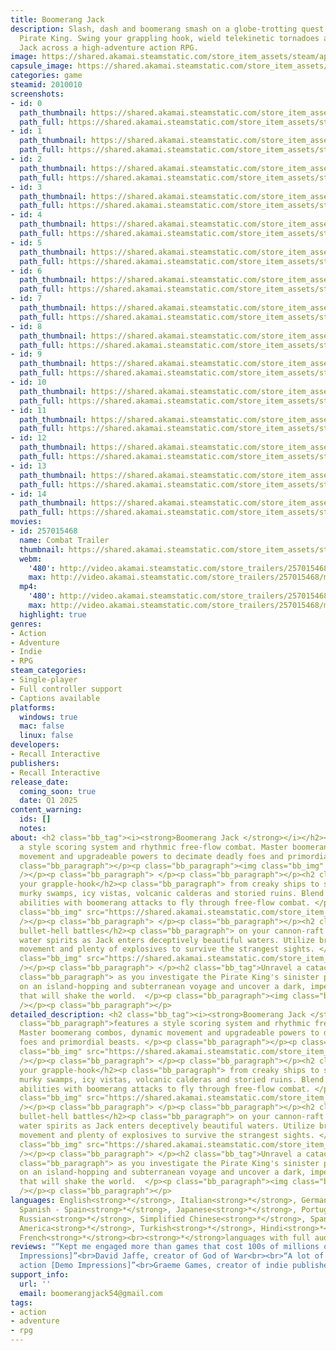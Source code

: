 ```yaml
---
title: Boomerang Jack
description: Slash, dash and boomerang smash on a globe-trotting quest to stop the
  Pirate King. Swing your grappling hook, wield telekinetic tornadoes and upgrade
  Jack across a high-adventure action RPG.
image: https://shared.akamai.steamstatic.com/store_item_assets/steam/apps/2010010/header.jpg?t=1732939535
capsule_image: https://shared.akamai.steamstatic.com/store_item_assets/steam/apps/2010010/d6150c23192f11c9746cd31c608842c83fbf4e19/capsule_231x87.jpg?t=1732939535
categories: game
steamid: 2010010
screenshots:
- id: 0
  path_thumbnail: https://shared.akamai.steamstatic.com/store_item_assets/steam/apps/2010010/ss_c955dd38d94809cbd4f317a9751757c8cdc8f7e6.600x338.jpg?t=1732939535
  path_full: https://shared.akamai.steamstatic.com/store_item_assets/steam/apps/2010010/ss_c955dd38d94809cbd4f317a9751757c8cdc8f7e6.1920x1080.jpg?t=1732939535
- id: 1
  path_thumbnail: https://shared.akamai.steamstatic.com/store_item_assets/steam/apps/2010010/ss_0f3360ada9adf31f02a250fa812b4edc907aebde.600x338.jpg?t=1732939535
  path_full: https://shared.akamai.steamstatic.com/store_item_assets/steam/apps/2010010/ss_0f3360ada9adf31f02a250fa812b4edc907aebde.1920x1080.jpg?t=1732939535
- id: 2
  path_thumbnail: https://shared.akamai.steamstatic.com/store_item_assets/steam/apps/2010010/ss_5b4407db528d90b817da1371068d7190dcd97691.600x338.jpg?t=1732939535
  path_full: https://shared.akamai.steamstatic.com/store_item_assets/steam/apps/2010010/ss_5b4407db528d90b817da1371068d7190dcd97691.1920x1080.jpg?t=1732939535
- id: 3
  path_thumbnail: https://shared.akamai.steamstatic.com/store_item_assets/steam/apps/2010010/ss_8b9d6f92ccec7a21fda11e6aca4390b36c961c36.600x338.jpg?t=1732939535
  path_full: https://shared.akamai.steamstatic.com/store_item_assets/steam/apps/2010010/ss_8b9d6f92ccec7a21fda11e6aca4390b36c961c36.1920x1080.jpg?t=1732939535
- id: 4
  path_thumbnail: https://shared.akamai.steamstatic.com/store_item_assets/steam/apps/2010010/ss_cd82b607c649f13f94b6ed5b5b1b4a79b0dfd1a8.600x338.jpg?t=1732939535
  path_full: https://shared.akamai.steamstatic.com/store_item_assets/steam/apps/2010010/ss_cd82b607c649f13f94b6ed5b5b1b4a79b0dfd1a8.1920x1080.jpg?t=1732939535
- id: 5
  path_thumbnail: https://shared.akamai.steamstatic.com/store_item_assets/steam/apps/2010010/ss_64ba525e8a983b0860605014b392537a8edad009.600x338.jpg?t=1732939535
  path_full: https://shared.akamai.steamstatic.com/store_item_assets/steam/apps/2010010/ss_64ba525e8a983b0860605014b392537a8edad009.1920x1080.jpg?t=1732939535
- id: 6
  path_thumbnail: https://shared.akamai.steamstatic.com/store_item_assets/steam/apps/2010010/ss_42170698338184e93f81b9e567d45ff4b39f9577.600x338.jpg?t=1732939535
  path_full: https://shared.akamai.steamstatic.com/store_item_assets/steam/apps/2010010/ss_42170698338184e93f81b9e567d45ff4b39f9577.1920x1080.jpg?t=1732939535
- id: 7
  path_thumbnail: https://shared.akamai.steamstatic.com/store_item_assets/steam/apps/2010010/ss_b8949540e7899e7a2aa2cd5c97fbcb7b96ffe505.600x338.jpg?t=1732939535
  path_full: https://shared.akamai.steamstatic.com/store_item_assets/steam/apps/2010010/ss_b8949540e7899e7a2aa2cd5c97fbcb7b96ffe505.1920x1080.jpg?t=1732939535
- id: 8
  path_thumbnail: https://shared.akamai.steamstatic.com/store_item_assets/steam/apps/2010010/ss_d8dae6cad51e24ff936727fbceba781eb776ca83.600x338.jpg?t=1732939535
  path_full: https://shared.akamai.steamstatic.com/store_item_assets/steam/apps/2010010/ss_d8dae6cad51e24ff936727fbceba781eb776ca83.1920x1080.jpg?t=1732939535
- id: 9
  path_thumbnail: https://shared.akamai.steamstatic.com/store_item_assets/steam/apps/2010010/ss_046e18ee5008488e10a90d8f94f23a7ed5975e33.600x338.jpg?t=1732939535
  path_full: https://shared.akamai.steamstatic.com/store_item_assets/steam/apps/2010010/ss_046e18ee5008488e10a90d8f94f23a7ed5975e33.1920x1080.jpg?t=1732939535
- id: 10
  path_thumbnail: https://shared.akamai.steamstatic.com/store_item_assets/steam/apps/2010010/ss_60c3c13e5f85bf716111e23c222839420f23ea4d.600x338.jpg?t=1732939535
  path_full: https://shared.akamai.steamstatic.com/store_item_assets/steam/apps/2010010/ss_60c3c13e5f85bf716111e23c222839420f23ea4d.1920x1080.jpg?t=1732939535
- id: 11
  path_thumbnail: https://shared.akamai.steamstatic.com/store_item_assets/steam/apps/2010010/ss_7d307f1922edf02481bf1a3525ed1842ac4db2e1.600x338.jpg?t=1732939535
  path_full: https://shared.akamai.steamstatic.com/store_item_assets/steam/apps/2010010/ss_7d307f1922edf02481bf1a3525ed1842ac4db2e1.1920x1080.jpg?t=1732939535
- id: 12
  path_thumbnail: https://shared.akamai.steamstatic.com/store_item_assets/steam/apps/2010010/ss_c17f5c978b7ed826cd142e231830d69a4c1de477.600x338.jpg?t=1732939535
  path_full: https://shared.akamai.steamstatic.com/store_item_assets/steam/apps/2010010/ss_c17f5c978b7ed826cd142e231830d69a4c1de477.1920x1080.jpg?t=1732939535
- id: 13
  path_thumbnail: https://shared.akamai.steamstatic.com/store_item_assets/steam/apps/2010010/ss_5babc6327719538ea93a0fce22f0478ae4ad9e5d.600x338.jpg?t=1732939535
  path_full: https://shared.akamai.steamstatic.com/store_item_assets/steam/apps/2010010/ss_5babc6327719538ea93a0fce22f0478ae4ad9e5d.1920x1080.jpg?t=1732939535
- id: 14
  path_thumbnail: https://shared.akamai.steamstatic.com/store_item_assets/steam/apps/2010010/ss_c107257e7612df38a38609f3ae9bd01b4a72d687.600x338.jpg?t=1732939535
  path_full: https://shared.akamai.steamstatic.com/store_item_assets/steam/apps/2010010/ss_c107257e7612df38a38609f3ae9bd01b4a72d687.1920x1080.jpg?t=1732939535
movies:
- id: 257015468
  name: Combat Trailer
  thumbnail: https://shared.akamai.steamstatic.com/store_item_assets/steam/apps/257015468/movie.293x165.jpg?t=1727748287
  webm:
    '480': http://video.akamai.steamstatic.com/store_trailers/257015468/movie480_vp9.webm?t=1727748287
    max: http://video.akamai.steamstatic.com/store_trailers/257015468/movie_max_vp9.webm?t=1727748287
  mp4:
    '480': http://video.akamai.steamstatic.com/store_trailers/257015468/movie480.mp4?t=1727748287
    max: http://video.akamai.steamstatic.com/store_trailers/257015468/movie_max.mp4?t=1727748287
  highlight: true
genres:
- Action
- Adventure
- Indie
- RPG
steam_categories:
- Single-player
- Full controller support
- Captions available
platforms:
  windows: true
  mac: false
  linux: false
developers:
- Recall Interactive
publishers:
- Recall Interactive
release_date:
  coming_soon: true
  date: Q1 2025
content_warning:
  ids: []
  notes:
about: <h2 class="bb_tag"><i><strong>Boomerang Jack </strong></i></h2><p class="bb_paragraph">features
  a style scoring system and rhythmic free-flow combat. Master boomerang combos, dynamic
  movement and upgradeable powers to decimate deadly foes and primordial beasts. </p><p
  class="bb_paragraph"></p><p class="bb_paragraph"><img class="bb_img" src="https://shared.akamai.steamstatic.com/store_item_assets/steam/apps/2010010/extras/Lava_fight_2_GIF.gif?t=1732939535"
  /></p><p class="bb_paragraph"> </p><p class="bb_paragraph"></p><h2 class="bb_tag">Swing
  your grapple-hook</h2><p class="bb_paragraph"> from creaky ships to scorching sands,
  murky swamps, icy vistas, volcanic calderas and storied ruins. Blend platforming
  abilities with boomerang attacks to fly through free-flow combat. </p><p class="bb_paragraph"><img
  class="bb_img" src="https://shared.akamai.steamstatic.com/store_item_assets/steam/apps/2010010/extras/Ice_sliding_GIF_small_3.gif?t=1732939535"
  /></p><p class="bb_paragraph"> </p><p class="bb_paragraph"></p><h2 class="bb_tag">Crush
  bullet-hell battles</h2><p class="bb_paragraph"> on your cannon-raft and summon
  water spirits as Jack enters deceptively beautiful waters. Utilize brisk, precise
  movement and plenty of explosives to survive the strangest sights. </p><p class="bb_paragraph"><img
  class="bb_img" src="https://shared.akamai.steamstatic.com/store_item_assets/steam/apps/2010010/extras/Skull_boss_GIF.gif?t=1732939535"
  /></p><p class="bb_paragraph"> </p><h2 class="bb_tag">Unravel a cataclysmic adventure</h2><p
  class="bb_paragraph"> as you investigate the Pirate King's sinister plot. Embark
  on an island-hopping and subterranean voyage and uncover a dark, impending reality
  that will shake the world.  </p><p class="bb_paragraph"><img class="bb_img" src="https://shared.akamai.steamstatic.com/store_item_assets/steam/apps/2010010/extras/ship_battle_explosion.gif?t=1732939535"
  /></p><p class="bb_paragraph"></p>
detailed_description: <h2 class="bb_tag"><i><strong>Boomerang Jack </strong></i></h2><p
  class="bb_paragraph">features a style scoring system and rhythmic free-flow combat.
  Master boomerang combos, dynamic movement and upgradeable powers to decimate deadly
  foes and primordial beasts. </p><p class="bb_paragraph"></p><p class="bb_paragraph"><img
  class="bb_img" src="https://shared.akamai.steamstatic.com/store_item_assets/steam/apps/2010010/extras/Lava_fight_2_GIF.gif?t=1732939535"
  /></p><p class="bb_paragraph"> </p><p class="bb_paragraph"></p><h2 class="bb_tag">Swing
  your grapple-hook</h2><p class="bb_paragraph"> from creaky ships to scorching sands,
  murky swamps, icy vistas, volcanic calderas and storied ruins. Blend platforming
  abilities with boomerang attacks to fly through free-flow combat. </p><p class="bb_paragraph"><img
  class="bb_img" src="https://shared.akamai.steamstatic.com/store_item_assets/steam/apps/2010010/extras/Ice_sliding_GIF_small_3.gif?t=1732939535"
  /></p><p class="bb_paragraph"> </p><p class="bb_paragraph"></p><h2 class="bb_tag">Crush
  bullet-hell battles</h2><p class="bb_paragraph"> on your cannon-raft and summon
  water spirits as Jack enters deceptively beautiful waters. Utilize brisk, precise
  movement and plenty of explosives to survive the strangest sights. </p><p class="bb_paragraph"><img
  class="bb_img" src="https://shared.akamai.steamstatic.com/store_item_assets/steam/apps/2010010/extras/Skull_boss_GIF.gif?t=1732939535"
  /></p><p class="bb_paragraph"> </p><h2 class="bb_tag">Unravel a cataclysmic adventure</h2><p
  class="bb_paragraph"> as you investigate the Pirate King's sinister plot. Embark
  on an island-hopping and subterranean voyage and uncover a dark, impending reality
  that will shake the world.  </p><p class="bb_paragraph"><img class="bb_img" src="https://shared.akamai.steamstatic.com/store_item_assets/steam/apps/2010010/extras/ship_battle_explosion.gif?t=1732939535"
  /></p><p class="bb_paragraph"></p>
languages: English<strong>*</strong>, Italian<strong>*</strong>, German<strong>*</strong>,
  Spanish - Spain<strong>*</strong>, Japanese<strong>*</strong>, Portuguese - Brazil<strong>*</strong>,
  Russian<strong>*</strong>, Simplified Chinese<strong>*</strong>, Spanish - Latin
  America<strong>*</strong>, Turkish<strong>*</strong>, Hindi<strong>*</strong>, Urdu<strong>*</strong>,
  French<strong>*</strong><br><strong>*</strong>languages with full audio support
reviews: "“Kept me engaged more than games that cost 100s of millions of dollars [Demo
  Impressions]”<br>David Jaffe, creator of God of War<br><br>“A lot of absurd, crazy
  action [Demo Impressions]”<br>Graeme Games, creator of indie publisher 2LeftThumbs<br>"
support_info:
  url: ''
  email: boomerangjack54@gmail.com
tags:
- action
- adventure
- rpg
---
```


